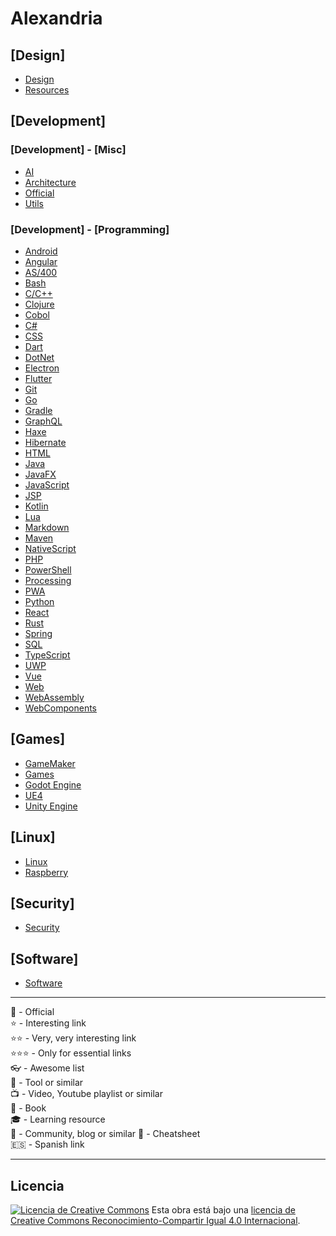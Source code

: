 # __Alexandria__

## [Design]

- [Design](./design/design.md)
- [Resources](./design/resources.md)

## [Development]

### [Development] - [Misc]

- [AI](./development/misc/AI.md)
- [Architecture](./development/misc/Architecture.md)
- [Official](./development/misc/Official.md)
- [Utils](./development/misc/utils.md)

### [Development] - [Programming]

- [Android](./development/programming/Android.md)
- [Angular](./development/programming/Angular.md)
- [AS/400](./development/programming/AS400.md)
- [Bash](./development/programming/Bash.md)
- [C/C++](./development/programming/C.md)
- [Clojure](./development/programming/Clojure.md)
- [Cobol](./development/programming/Cobol.md)
- [C#](./development/programming/Csharp.md)
- [CSS](./development/programming/CSS.md)
- [Dart](./development/programming/Dart.md)
- [DotNet](./development/programming/DotNet.md)
- [Electron](./development/programming/Electron.md)
- [Flutter](./development/programming/Flutter.md)
- [Git](./development/programming/Git.md)
- [Go](./development/programming/Go.md)
- [Gradle](./development/programming/Gradle.md)
- [GraphQL](./development/programming/GraphQL.md)
- [Haxe](./development/programming/Haxe.md)
- [Hibernate](./development/programming/Hibernate.md)
- [HTML](./development/programming/HTML.md)
- [Java](./development/programming/Java.md)
- [JavaFX](./development/programming/JavaFX.md)
- [JavaScript](./development/programming/JavaScript.md)
- [JSP](./development/programming/JSP.md)
- [Kotlin](./development/programming/Kotlin.md)
- [Lua](./development/programming/Lua.md)
- [Markdown](./development/programming/Markdown.md)
- [Maven](./development/programming/Maven.md)
- [NativeScript](./development/programming/NativeScript.md)
- [PHP](./development/programming/PHP.md)
- [PowerShell](./development/programming/PowerShell.md)
- [Processing](./development/programming/Processing.md)
- [PWA](./development/programming/PWA.md)
- [Python](./development/programming/Python.md)
- [React](./development/programming/React.md)
- [Rust](./development/programming/Rust.md)
- [Spring](./development/programming/Spring.md)
- [SQL](./development/programming/SQL.md)
- [TypeScript](./development/programming/TypeScript.md)
- [UWP](./development/programming/UWP.md)
- [Vue](./development/programming/Vue.md)
- [Web](./development/programming/Web.md)
- [WebAssembly](./development/programming/WebAssembly.md)
- [WebComponents](./development/programming/WebComponents.md)

## [Games]

- [GameMaker](./games/gamemaker.md)
- [Games](./games/games.md)
- [Godot Engine](./games/godot.md)
- [UE4](./games/UE4.md)
- [Unity Engine](./games/unity.md)

## [Linux]

- [Linux](./linux/linux.md)
- [Raspberry](./linux/raspberry.md)

## [Security]

- [Security](./security/security.md)

## [Software]

- [Software](./software/software.md)

----

🔸 - Official  
⭐ - Interesting link  
⭐⭐ - Very, very interesting link  
⭐⭐⭐ - Only for essential links  
👓 - Awesome list  
🧰 - Tool or similar  
📺 - Video, Youtube playlist or similar  
📕 - Book  
🎓 - Learning resource  
📰 - Community, blog or similar
📑 - Cheatsheet  
🇪🇸 - Spanish link  

----

## Licencia

[![Licencia de Creative Commons](https://i.creativecommons.org/l/by-sa/4.0/80x15.png)](http://creativecommons.org/licenses/by-sa/4.0/)
Esta obra está bajo una [licencia de Creative Commons Reconocimiento-Compartir Igual 4.0 Internacional](http://creativecommons.org/licenses/by-sa/4.0/).
